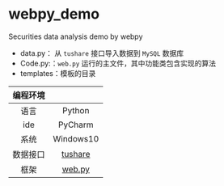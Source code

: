 # webpy_demo
Securities data analysis demo by webpy
- data.py： 从 `tushare` 接口导入数据到 `MySQL` 数据库
- Code.py:：`web.py` 运行的主文件，其中功能类包含实现的算法
- templates：模板的目录

|编程环境||
| :--: | :--: |
| 语言 | Python |
| ide | PyCharm |
| 系统 | Windows10 |
| 数据接口 | [tushare](https://tushare.pro/) |
| 框架 | [web.py](https://webpy.org/docs/0.3/tutorial.zh-cn) |

